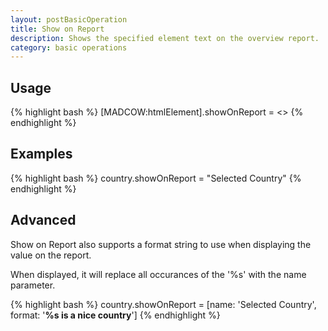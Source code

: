 ```yaml
---
layout: postBasicOperation
title: Show on Report
description: Shows the specified element text on the overview report.
category: basic operations
---
```


## Usage
{% highlight bash %}
[MADCOW:htmlElement].showOnReport = <<Name for reported item on report>>
{% endhighlight %}

## Examples
{% highlight bash %}
country.showOnReport = "Selected Country"
{% endhighlight %}

## Advanced

Show on Report also supports a format string to use when displaying the value on the report.

When displayed, it will replace all occurances of the '%s' with the name parameter.

{% highlight bash %}
country.showOnReport = [name: 'Selected Country', format: '<b>%s is a nice country</b>']
{% endhighlight %}


